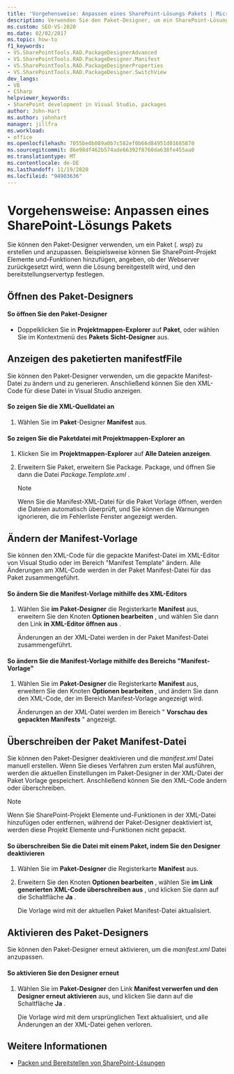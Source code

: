 ```yaml
---
title: 'Vorgehensweise: Anpassen eines SharePoint-Lösungs Pakets | Microsoft-Dokumentation'
description: Verwenden Sie den Paket-Designer, um ein SharePoint-Lösungspaket (. wsp) zu erstellen und anzupassen. Anzeigen oder Überschreiben der Paket Manifest-Datei. Ändern Sie die Manifest-Vorlage.
ms.custom: SEO-VS-2020
ms.date: 02/02/2017
ms.topic: how-to
f1_keywords:
- VS.SharePointTools.RAD.PackageDesignerAdvanced
- VS.SharePointTools.RAD.PackageDesigner.Manifest
- VS.SharePointTools.RAD.PackageDesignerProperties
- VS.SharePointTools.RAD.PackageDesigner.SwitchView
dev_langs:
- VB
- CSharp
helpviewer_keywords:
- SharePoint development in Visual Studio, packages
author: John-Hart
ms.author: johnhart
manager: jillfra
ms.workload:
- office
ms.openlocfilehash: 7055be0b089a0b7c582ef0b66d84951d01685870
ms.sourcegitcommit: 86e98df462b574ade66392f8760da638fe455aa0
ms.translationtype: MT
ms.contentlocale: de-DE
ms.lasthandoff: 11/19/2020
ms.locfileid: "94903636"
---
```

# <a name="how-to-customize-a-sharepoint-solution-package"></a>Vorgehensweise: Anpassen eines SharePoint-Lösungs Pakets
  Sie können den Paket-Designer verwenden, um ein Paket (*. wsp*) zu erstellen und anzupassen. Beispielsweise können Sie SharePoint-Projekt Elemente und-Funktionen hinzufügen, angeben, ob der Webserver zurückgesetzt wird, wenn die Lösung bereitgestellt wird, und den bereitstellungservertyp festlegen.

## <a name="open-the-package-designer"></a>Öffnen des Paket-Designers

#### <a name="to-open-the-package-designer"></a>So öffnen Sie den Paket-Designer

- Doppelklicken Sie in **Projektmappen-Explorer** auf **Paket**, oder wählen Sie im Kontextmenü des **Pakets** **Sicht-Designer** aus.

## <a name="view-the-packaged-manifestffile"></a>Anzeigen des paketierten manifestfFile
 Sie können den Paket-Designer verwenden, um die gepackte Manifest-Datei zu ändern und zu generieren. Anschließend können Sie den XML-Code für diese Datei in Visual Studio anzeigen.

#### <a name="to-view-the-xml-source-file"></a>So zeigen Sie die XML-Quelldatei an

1. Wählen Sie im **Paket**-Designer **Manifest** aus.

#### <a name="to-view-the-packaged-manifest-file-by-using-solution-explorer"></a>So zeigen Sie die Paketdatei mit Projektmappen-Explorer an

1. Klicken Sie im **Projektmappen-Explorer** auf **Alle Dateien anzeigen**.

2. Erweitern Sie Paket, erweitern Sie Package. Package, und öffnen Sie dann die Datei *Package.Template.xml* .

    > [!NOTE]
    > Wenn Sie die Manifest-XML-Datei für die Paket Vorlage öffnen, werden die Dateien automatisch überprüft, und Sie können die Warnungen ignorieren, die im Fehlerliste Fenster angezeigt werden.

## <a name="change-the-manifest-template"></a>Ändern der Manifest-Vorlage
 Sie können den XML-Code für die gepackte Manifest-Datei im XML-Editor von Visual Studio oder im Bereich "Manifest Template" ändern. Alle Änderungen am XML-Code werden in der Paket Manifest-Datei für das Paket zusammengeführt.

#### <a name="to-change-the-manifest-template-by-using-the-xml-editor"></a>So ändern Sie die Manifest-Vorlage mithilfe des XML-Editors

1. Wählen Sie **im Paket-Designer** die Registerkarte **Manifest** aus, erweitern Sie den Knoten **Optionen bearbeiten** , und wählen Sie dann den Link **in XML-Editor öffnen aus** .

     Änderungen an der XML-Datei werden in der Paket Manifest-Datei zusammengeführt.

#### <a name="to-change-the-manifest-template-by-using-the-manifest-template-pane"></a>So ändern Sie die Manifest-Vorlage mithilfe des Bereichs "Manifest-Vorlage"

1. Wählen Sie im **Paket-Designer** die Registerkarte **Manifest** aus, erweitern Sie den Knoten **Optionen bearbeiten** , und ändern Sie dann den XML-Code, der im Bereich Manifest-Vorlage angezeigt wird.

     Änderungen an der XML-Datei werden im Bereich " **Vorschau des gepackten Manifests** " angezeigt.

## <a name="overwrite-the-packaged-manifest-file"></a>Überschreiben der Paket Manifest-Datei
 Sie können den Paket-Designer deaktivieren und die *manifest.xml* Datei manuell erstellen. Wenn Sie dieses Verfahren zum ersten Mal ausführen, werden die aktuellen Einstellungen im Paket-Designer in der XML-Datei der Paket Vorlage gespeichert. Anschließend können Sie den XML-Code ändern oder überschreiben.

> [!NOTE]
> Wenn Sie SharePoint-Projekt Elemente und-Funktionen in der XML-Datei hinzufügen oder entfernen, während der Paket-Designer deaktiviert ist, werden diese Projekt Elemente und-Funktionen nicht gepackt.

#### <a name="to-overwrite-packaged-manifest-file-by-disabling-the-designer"></a>So überschreiben Sie die Datei mit einem Paket, indem Sie den Designer deaktivieren

1. Wählen Sie im **Paket-Designer** die Registerkarte **Manifest** aus.

2. Erweitern Sie den Knoten **Optionen bearbeiten** , wählen Sie **im Link generierten XML-Code überschreiben aus** , und klicken Sie dann auf die Schaltfläche **Ja** .

     Die Vorlage wird mit der aktuellen Paket Manifest-Datei aktualisiert.

## <a name="enable-the-package-designer"></a>Aktivieren des Paket-Designers
 Sie können den Paket-Designer erneut aktivieren, um die *manifest.xml* Datei anzupassen.

#### <a name="to-re-enable-the-designer"></a>So aktivieren Sie den Designer erneut

1. Wählen Sie im **Paket-Designer** den Link **Manifest verwerfen und den Designer erneut aktivieren** aus, und klicken Sie dann auf die Schaltfläche **Ja** .

     Die Vorlage wird mit dem ursprünglichen Text aktualisiert, und alle Änderungen an der XML-Datei gehen verloren.

## <a name="see-also"></a>Weitere Informationen
- [Packen und Bereitstellen von SharePoint-Lösungen](../sharepoint/packaging-and-deploying-sharepoint-solutions.md)
